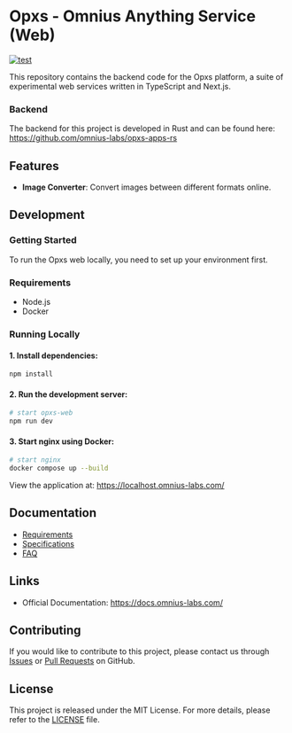 # Opxs - Omnius Anything Service (Web)
[![test](https://github.com/omnius-labs/opxs-web/actions/workflows/test.yml/badge.svg?branch=main)](https://github.com/omnius-labs/opxs-web/actions/workflows/test.yml)

This repository contains the backend code for the Opxs platform, a suite of experimental web services written in TypeScript and Next.js.

### Backend

The backend for this project is developed in Rust and can be found here:
https://github.com/omnius-labs/opxs-apps-rs

## Features

- **Image Converter**: Convert images between different formats online.

## Development

### Getting Started

To run the Opxs web locally, you need to set up your environment first.

### Requirements

- Node.js
- Docker

### Running Locally

#### 1. Install dependencies:

```sh
npm install
```

#### 2. Run the development server:

```sh
# start opxs-web
npm run dev
```

#### 3. Start nginx using Docker:

```sh
# start nginx
docker compose up --build
```

View the application at:
https://localhost.omnius-labs.com/

## Documentation

- [Requirements](./docs/requirements/index.adoc)
- [Specifications](./docs/specifications/index.adoc)
- [FAQ](./docs/faq.md)

## Links

- Official Documentation: https://docs.omnius-labs.com/

## Contributing

If you would like to contribute to this project, please contact us through [Issues](https://github.com/omnius-labs/opxs-web-ts/issues) or [Pull Requests](https://github.com/omnius-labs/opxs-web-ts/pulls) on GitHub.

## License

This project is released under the MIT License. For more details, please refer to the [LICENSE](LICENSE.txt) file.
